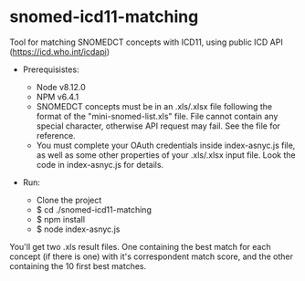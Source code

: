 # snomed-icd11-matching


Tool for matching SNOMEDCT concepts with ICD11, using public ICD API (https://icd.who.int/icdapi)

- Prerequisistes:
  - Node v8.12.0
  - NPM v6.4.1
  - SNOMEDCT concepts must be in an .xls/.xlsx file following the format of the "mini-snomed-list.xls" file. File cannot contain any       special character, otherwise API request may fail. See the file for reference.
  - You must complete your OAuth credentials inside index-asnyc.js file, as well as some other properties of your .xls/.xlsx input file.        Look the code in index-asnyc.js for details.

- Run:
  - Clone the project
  - $ cd ./snomed-icd11-matching
  - $ npm install
  - $ node index-asnyc.js

You'll get two .xls result files. One containing the best match for each concept (if there is one) with it's correspondent
 match score, and the other containing the 10 first best matches.
